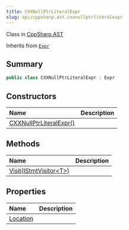 ```yaml
---
title: CXXNullPtrLiteralExpr
slug: api/cppsharp.ast.cxxnullptrliteralexpr
---
```

Class in [CppSharp.AST](/api/cppsharp/ast)

Inherits from [`Expr`](/api/cppsharp/ast/expr)

## Summary



```csharp
public class CXXNullPtrLiteralExpr : Expr
```

## Constructors

|Name|Description|
|:---|:---|
|[CXXNullPtrLiteralExpr\(\)](/api/cppsharp/ast/cxxnullptrliteralexpr//ctor)||

## Methods

|Name|Description|
|:---|:---|
|[Visit\(IStmtVisitor\<T\>\)](/api/cppsharp/ast/cxxnullptrliteralexpr/visit)||

## Properties

|Name|Description|
|:---|:---|
|[Location](/api/cppsharp/ast/cxxnullptrliteralexpr/location)||

